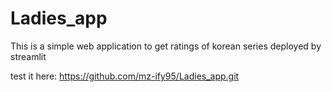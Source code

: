 # Ladies_app

This is a simple web application to get ratings of korean series deployed by streamlit

test it here: https://github.com/mz-ify95/Ladies_app.git

